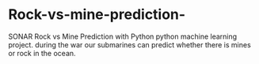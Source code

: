 # Rock-vs-mine-prediction-
SONAR Rock vs Mine Prediction with Python
python machine learning project.
during the war our submarines can predict whether there is mines or rock in the ocean.
